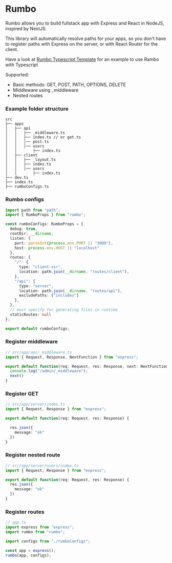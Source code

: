 # Rumbo

Rumbo allows you to build fullstack app with Express and React in NodeJS, inspired by NextJS.

This library will automatically resolve paths for your apps, so you don't have to register paths with Express on the server, or with React Router for the client.

Have a look at [Rumbo Typescript Template](https://github.com/hieunc229/rumbo/tree/template-typescript) for an example to use Rambo with Typescript

Supported:
- Basic methods: GET, POST, PATH, OPTIONS, DELETE
- Middleware using _middleware
- Nested routes


### Example folder structure
```
src
├── apps
│   ├── api
│   │   ├── _middleware.ts
│   │   ├── index.ts // or get.ts
│   │   │── post.ts
│   │   │── users
│   │       ├── index.ts
│   ├── client
│   │   ├── _layout.ts
│   │   ├── index.ts
│   │   │── users
│   │       ├── index.ts
├── dev.ts
├── index.ts
├── rumboConfigs.ts
```

### Rumbo configs

```ts
import path from "path";
import { RumboProps } from "rumbo";

const rumboConfigs: RumboProps = {
  debug: true,
  rootDir: __dirname,
  listen: {
    port: parseInt(process.env.PORT || "3000"),
    host: process.env.HOST || "localhost"
  },
  routes: {
    "/": {
      type: "client-ssr",
      location: path.join(__dirname, "routes/client"),
    },
    "/api": {
      type: "server",
      location: path.join(__dirname, "routes/api"),
      excludePaths: ["includes"]
    },
  },
  // must specify for generating files in runtime
  staticRoutes: null
};

export default rumboConfigs;

```

### Register middleware
```ts
// src/app/api/_middleware.ts
import { Request, Response, NextFunction } from "express";

export default function(req: Request, res: Response, next: NextFunction) {
  console.log("/admin/_middleware");
  next()
}
```

### Register GET

```ts
// src/app/server/index.ts
import { Request, Response } from "express";

export default function(req: Request, res: Response) {

  res.json({
    message: "ok"
  })
}
```

### Register nested route

```ts
// src/app/server/users/index.ts
import { Request, Response } from "express";

export default function(req: Request, res: Response) {
  res.json({
    message: "ok"
  })
}
```

### Register routes

```ts
// app.ts
import express from "express";
import rumbo from "rumbo";

import configs from "./rumboConfigs";

const app = express();
rumbo(app, configs);
```